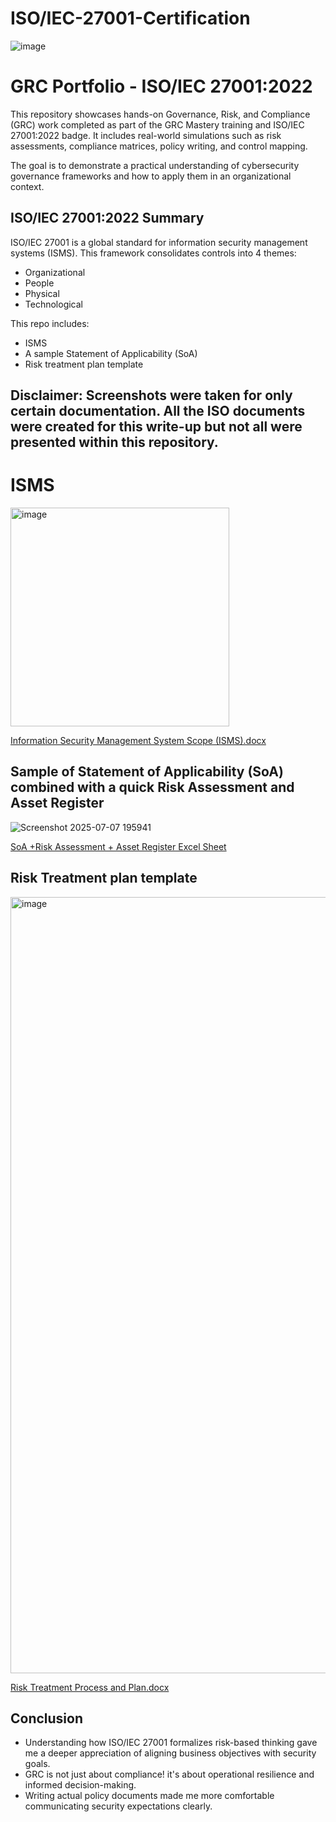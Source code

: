 # ISO/IEC-27001-Certification
![image](https://github.com/user-attachments/assets/0a432bbc-de26-428e-8dd8-4c40d5a7229e)


# GRC Portfolio - ISO/IEC 27001:2022

This repository showcases hands-on Governance, Risk, and Compliance (GRC) work completed as part of the GRC Mastery training and ISO/IEC 27001:2022 badge. It includes real-world simulations such as risk assessments, compliance matrices, policy writing, and control mapping.

The goal is to demonstrate a practical understanding of cybersecurity governance frameworks and how to apply them in an organizational context.

 

## ISO/IEC 27001:2022 Summary

ISO/IEC 27001 is a global standard for information security management systems (ISMS). This framework consolidates controls into 4 themes:
- Organizational
- People
- Physical
- Technological

This repo includes:
- ISMS 
- A sample Statement of Applicability (SoA)
- Risk treatment plan template
## Disclaimer: Screenshots were taken for only certain documentation. All the ISO documents were created for this write-up but not all were presented within this repository.
 
# ISMS 
<img width="350" alt="image" src="https://github.com/user-attachments/assets/2fc57698-7ddb-4d49-985a-8af04df773af" />

[Information Security Management System Scope (ISMS).docx](https://github.com/user-attachments/files/21111069/Information.Security.Management.System.Scope.ISMS.docx)


## Sample of Statement of Applicability (SoA) combined with a quick Risk Assessment and Asset Register
![Screenshot 2025-07-07 195941](https://github.com/user-attachments/assets/074a024f-51b3-4281-a727-51f1b65fed5e)



[SoA +Risk Assessment + Asset Register Excel Sheet](https://github.com/DevonDrouin/ISO-27001-Certification/blob/main/SoA/Stark_Industries_Assets_Risk_Assessment_SoA.xlsx)


## Risk Treatment plan template 
<img width="1242" alt="image" src="https://github.com/user-attachments/assets/9e3d480b-ccd8-4b18-bd6f-6287dfa0e7d0" />

[Risk Treatment Process and Plan.docx](https://github.com/user-attachments/files/21113381/Risk.Treatment.Process.and.Plan.docx)


## Conclusion 

- Understanding how ISO/IEC 27001 formalizes risk-based thinking gave me a deeper appreciation of aligning business objectives with security goals.
- GRC is not just about compliance! it's about operational resilience and informed decision-making.
- Writing actual policy documents made me more comfortable communicating security expectations clearly.




